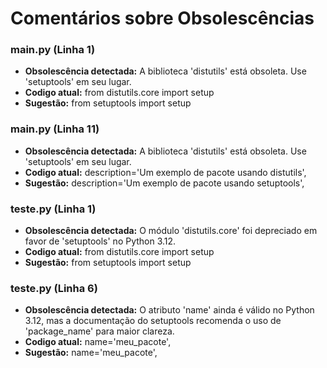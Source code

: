 # Comentários sobre Obsolescências

### main.py (Linha 1)
- **Obsolescência detectada:** A biblioteca 'distutils' está obsoleta. Use 'setuptools' em seu lugar.
- **Codigo atual:** from distutils.core import setup
- **Sugestão:** from setuptools import setup


### main.py (Linha 11)
- **Obsolescência detectada:** A biblioteca 'distutils' está obsoleta. Use 'setuptools' em seu lugar.
- **Codigo atual:** description='Um exemplo de pacote usando distutils',
- **Sugestão:** description='Um exemplo de pacote usando setuptools',


### teste.py (Linha 1)
- **Obsolescência detectada:** O módulo 'distutils.core' foi depreciado em favor de 'setuptools' no Python 3.12.
- **Codigo atual:** from distutils.core import setup
- **Sugestão:** from setuptools import setup


### teste.py (Linha 6)
- **Obsolescência detectada:** O atributo 'name' ainda é válido no Python 3.12, mas a documentação do setuptools recomenda o uso de 'package_name' para maior clareza.
- **Codigo atual:**         name='meu_pacote',
- **Sugestão:**         name='meu_pacote',

